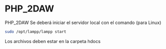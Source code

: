 # PHP_2DAW
PHP_2DAW
Se deberá iniciar el servidor local con el comando (para Linux)
```bash
sudo /opt/lampp/lampp start
```
Los archivos deben estar en la carpeta hdocs

